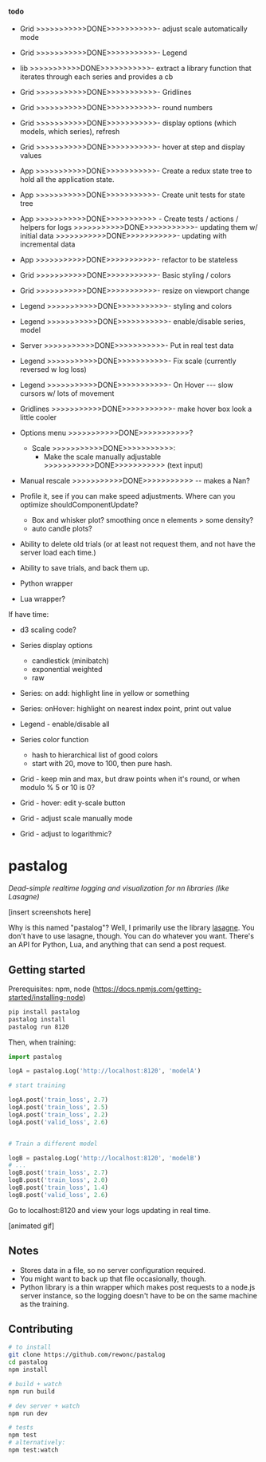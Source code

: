 #### todo
- Grid >>>>>>>>>>>DONE>>>>>>>>>>>- adjust scale automatically mode 
- Grid >>>>>>>>>>>DONE>>>>>>>>>>>- Legend
- lib  >>>>>>>>>>>DONE>>>>>>>>>>>- extract a library function that iterates through each series and provides a cb
- Grid >>>>>>>>>>>DONE>>>>>>>>>>>- Gridlines
- Grid >>>>>>>>>>>DONE>>>>>>>>>>>- round numbers
- Grid >>>>>>>>>>>DONE>>>>>>>>>>>- display options (which models, which series), refresh
- Grid >>>>>>>>>>>DONE>>>>>>>>>>>- hover at step and display values
- App >>>>>>>>>>>DONE>>>>>>>>>>>- Create a redux state tree to hold all the application state.
- App >>>>>>>>>>>DONE>>>>>>>>>>>- Create unit tests for state tree
- App >>>>>>>>>>>DONE>>>>>>>>>>> - Create tests / actions / helpers for logs
        >>>>>>>>>>>DONE>>>>>>>>>>>- updating them w/ initial data
        >>>>>>>>>>>DONE>>>>>>>>>>>- updating with incremental data 
- App >>>>>>>>>>>DONE>>>>>>>>>>>- refactor to be stateless
- Grid >>>>>>>>>>>DONE>>>>>>>>>>>- Basic styling / colors
- Grid >>>>>>>>>>>DONE>>>>>>>>>>>- resize on viewport change
- Legend >>>>>>>>>>>DONE>>>>>>>>>>>- styling and colors
- Legend >>>>>>>>>>>DONE>>>>>>>>>>>- enable/disable series, model
- Server >>>>>>>>>>>DONE>>>>>>>>>>>- Put in real test data
- Legend >>>>>>>>>>>DONE>>>>>>>>>>>- Fix scale (currently reversed w log loss)
- Legend >>>>>>>>>>>DONE>>>>>>>>>>>- On Hover --- slow cursors w/ lots of movement
- Gridlines >>>>>>>>>>>DONE>>>>>>>>>>>- make hover box look a little cooler
- Options menu  >>>>>>>>>>>DONE>>>>>>>>>>>?
    - Scale >>>>>>>>>>>DONE>>>>>>>>>>>:
        - Make the scale manually adjustable >>>>>>>>>>>DONE>>>>>>>>>>> (text input)
- Manual rescale >>>>>>>>>>>DONE>>>>>>>>>>>  -- makes a Nan?

- Profile it, see if you can make speed adjustments. Where can you optimize shouldComponentUpdate?
    - Box and whisker plot? smoothing once n elements > some density?
    - auto candle plots?

- Ability to delete old trials (or at least not request them, and not have the server load each time.)
- Ability to save trials, and back them up.
- Python wrapper
- Lua wrapper?

If have time:

- d3 scaling code?
- Series display options
    - candlestick (minibatch)
    - exponential weighted
    - raw
- Series: on add: highlight line in yellow or something
- Series: onHover: highlight on nearest index point, print out value
- Legend - enable/disable all
- Series color function
    - hash to hierarchical list of good colors
    - start with 20, move to 100, then pure hash.

- Grid - keep min and max, but draw points when it's round, or when modulo % 5 or 10 is 0?
- Grid - hover: edit y-scale button
- Grid - adjust scale manually mode
- Grid - adjust to logarithmic?


# pastalog

_Dead-simple realtime logging and visualization for nn libraries (like Lasagne)_

[insert screenshots here]

Why is this named "pastalog"? Well, I primarily use the library [lasagne](http://lasagne.readthedocs.org/en/latest/). You don't have to use lasagne, though. You can do whatever you want. There's an API for Python, Lua, and anything that can send a post request.


## Getting started

Prerequisites: npm, node (https://docs.npmjs.com/getting-started/installing-node)

```bash
pip install pastalog
pastalog install
pastalog run 8120
```

Then, when training:

```python
import pastalog

logA = pastalog.Log('http://localhost:8120', 'modelA')

# start training

logA.post('train_loss', 2.7)
logA.post('train_loss', 2.5)
logA.post('train_loss', 2.2)
logA.post('valid_loss', 2.6)


# Train a different model

logB = pastalog.Log('http://localhost:8120', 'modelB')
# ...
logB.post('train_loss', 2.7)
logB.post('train_loss', 2.0)
logB.post('train_loss', 1.4)
logB.post('valid_loss', 2.6)

```

Go to localhost:8120 and view your logs updating in real time.

[animated gif]


## Notes
- Stores data in a file, so no server configuration required.
- You might want to back up that file occasionally, though.
- Python library is a thin wrapper which makes post requests to a node.js server instance, so the logging doesn't have to be on the same machine as the training.

## Contributing

```bash
# to install
git clone https://github.com/rewonc/pastalog
cd pastalog
npm install

# build + watch
npm run build

# dev server + watch
npm run dev

# tests
npm test
# alternatively:
npm test:watch


```

